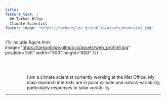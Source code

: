 ```yaml
---
title:
feature_text: |
  ## Tarkan Bilge
  Climate Scientist
feature_image: "https://tarkanbilge.github.io/assets/mountain1.jpg"
---
```



{% include figure.html image="https://tarkanbilge.github.io/assets/web_profile1.jpg" position="left" width="300" height="800" %}

<br/><br/>

<div style="text-align: left; padding-left: 5em;" > I am a climate scientist currently working at the Met Office. My main research interests are in polar climate and natural variability, particularly responses to solar variability.  </div>




---
